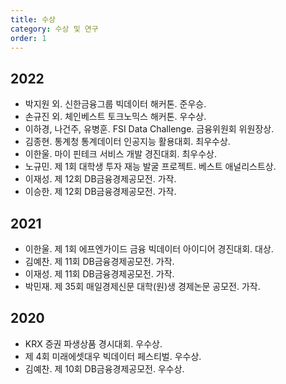 ```yaml
---
title: 수상
category: 수상 및 연구
order: 1
---
```


## 2022 
  - 박지원 외. 신한금융그룹 빅데이터 해커톤. 준우승.
  - 손규진 외. 체인베스트 토크노믹스 해커톤. 우수상.
  - 이하경, 나건주, 유병훈. FSI Data Challenge. 금융위원회 위원장상.
  - 김종현. 통계청 통계데이터 인공지능 활용대회. 최우수상.
  - 이한울. 마이 핀테크 서비스 개발 경진대회. 최우수상.
  - 노규민. 제 1회 대학생 투자 재능 발굴 프로젝트. 베스트 애널리스트상.
  - 이재성. 제 12회 DB금융경제공모전. 가작.
  - 이승한. 제 12회 DB금융경제공모전. 가작.

## 2021
  - 이한울. 제 1회 에프엔가이드 금융 빅데이터 아이디어 경진대회. 대상.
  - 김예찬. 제 11회 DB금융경제공모전. 가작.
  - 이재성. 제 11회 DB금융경제공모전. 가작.
  - 박민재. 제 35회 매일경제신문 대학(원)생 경제논문 공모전. 가작.

## 2020
  - KRX 증권 파생상품 경시대회. 우수상.
  - 제 4회 미래에셋대우 빅데이터 페스티벌. 우수상.
  - 김예찬. 제 10회 DB금융경제공모전. 우수상.

